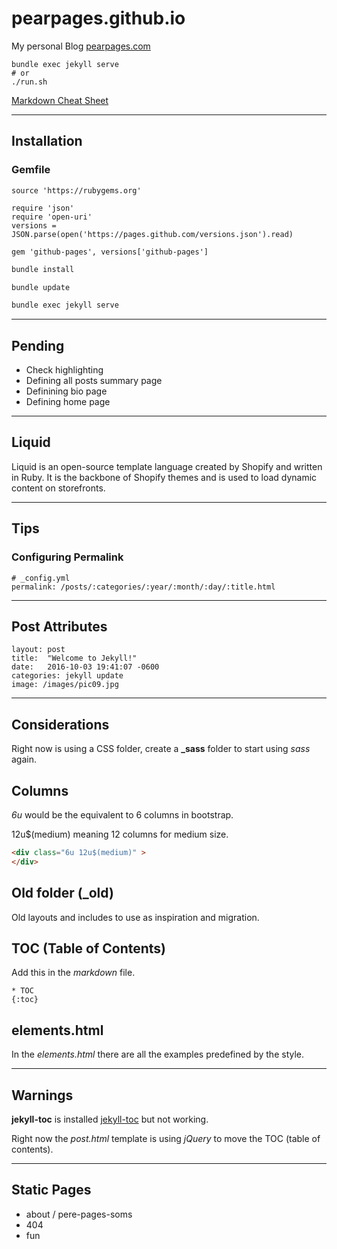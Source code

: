 # pearpages.github.io

My personal Blog [pearpages.com](http://www.pearpages.com)

```shell
bundle exec jekyll serve
# or
./run.sh
```

[Markdown Cheat Sheet](Markdown.pdf)

---

## Installation

### Gemfile

```
source 'https://rubygems.org'

require 'json'
require 'open-uri'
versions = JSON.parse(open('https://pages.github.com/versions.json').read)

gem 'github-pages', versions['github-pages']
````

```bash
bundle install
```

```bash
bundle update
```

```bash
bundle exec jekyll serve
```

---

## Pending

+ Check highlighting
+ Defining all posts summary page
+ Definining bio page
+ Defining home page

---

## Liquid

Liquid is an open-source template language created by Shopify and written in Ruby. It is the backbone of Shopify themes and is used to load dynamic content on storefronts.

---

## Tips

### Configuring Permalink

```
# _config.yml
permalink: /posts/:categories/:year/:month/:day/:title.html
```

--- 

## Post Attributes

```
layout: post
title:  "Welcome to Jekyll!"
date:   2016-10-03 19:41:07 -0600
categories: jekyll update
image: /images/pic09.jpg
```

---

## Considerations

Right now is using a CSS folder, create a **_sass** folder to start using *sass* again.

## Columns

*6u* would be the equivalent to 6 columns in bootstrap. 

12u$(medium) meaning 12 columns for medium size.

```html
<div class="6u 12u$(medium)" >
</div>
```

## Old folder (_old)

Old layouts and includes to use as inspiration and migration.

## TOC (Table of Contents)

Add this in the *markdown* file.

```
* TOC
{:toc}
```

## elements.html

In the *elements.html* there are all the examples predefined by the style.

---

## Warnings

**jekyll-toc** is installed [jekyll-toc](https://github.com/toshimaru/jekyll-toc) but not working.

Right now the *post.html* template is using *jQuery* to move the TOC (table of contents).

---
## Static Pages

+ about / pere-pages-soms
+ 404
+ fun